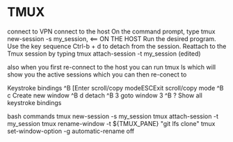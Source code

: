 # TMUX

connect to VPN 
connect to the host
On the command prompt, type tmux new-session -s my_session,  <== ON THE HOST
Run the desired program.
Use the key sequence Ctrl-b + d to detach from the session.
Reattach to the Tmux session by typing tmux attach-session -t my_session (edited)

also when you first re-connect to the host you can run tmux ls which will show you the active sessions which you can then re-conect to


Keystroke bindings
^B [Enter scroll/copy modeESCExit scroll/copy mode
^B c Create new window
^B d detach
^B 3 goto window 3
^B ? Show all keystroke bindings

bash commands
tmux new-session -s my_session
tmux attach-session -t my_session
tmux rename-window -t ${TMUX_PANE} "git lfs clone"
tmux set-window-option -g automatic-rename off


